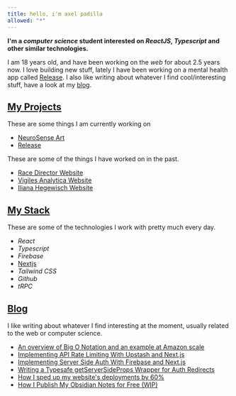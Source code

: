 ```yaml
---
title: hello, i'm axel padilla
allowed: "*"
---
```


**I'm a _computer science_ student interested on _ReactJS_, _Typescript_ and other similar technologies.**

I am 18 years old, and have been working on the _web_ for about 2.5 years now. I love building new stuff, lately I have been working on a mental health app called [Release](Release/Release.md). I also like writing about whatever I find cool/interesting stuff, have a look at my [blog](Blog/All%20posts.md).

## [My Projects](Personal/My%20Projects.md)

These are some things I am currently working on

- [NeuroSense Art](NeuroSense/NeuroSense%20Art.md)
- [Release](Release/Release.md)

These are some of the things I have worked on in the past.

- [Race Director Website](Personal/Race%20Director%20Website.md)
- [Vigiles Analytica Website](Personal/Vigiles%20Analytica%20Website.md)
- [Iliana Hegewisch Website](Personal/Iliana%20Hegewisch%20Website.md)

## [My Stack](Personal/My%20Stack.md)

These are some of the technologies I work with pretty much every day.

- _React_
- _Typescript_
- _Firebase_
- [Nextjs](Release/Developer/Nextjs.md)
- _Tailwind CSS_
- _Github_
- _tRPC_

## [Blog](Blog/All%20posts.md)

I like writing about whatever I find interesting at the moment, usually related to the web or computer science.

- [An overview of Big O Notation and an example at Amazon scale](Blog/Posts/big-o-notation-at-amazon-scale.md)
- [Implementing API Rate Limiting With Upstash and Next.js](Blog/Posts/implementing-rate-limiting.md)
- [Implementing Server Side Auth With Firebase and Next.js](Blog/Posts/implementing-server-side-auth.md)
- [Writing a Typesafe getServerSideProps Wrapper for Auth Redirects](Blog/Posts/serverside-auth-redirects.md)
- [How I sped up my website's deployments by 60%](Blog/Posts/vite-is-fast.md)
- [How I Publish My Obsidian Notes for Free (WIP)](Blog/Posts/how-does-my-obsidian-publish-work.md)

